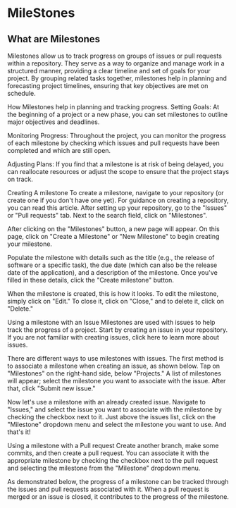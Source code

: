 # MileStones
## What are Milestones
Milestones allow us to track progress on groups of issues or pull requests within a repository. They serve as a way to organize and manage work in a structured manner, providing a clear timeline and set of goals for your project. By grouping related tasks together, milestones help in planning and forecasting project timelines, ensuring that key objectives are met on schedule.

How Milestones help in planning and tracking progress.
Setting Goals: At the beginning of a project or a new phase, you can set milestones to outline major objectives and deadlines.

Monitoring Progress: Throughout the project, you can monitor the progress of each milestone by checking which issues and pull requests have been completed and which are still open.

Adjusting Plans: If you find that a milestone is at risk of being delayed, you can reallocate resources or adjust the scope to ensure that the project stays on track.

Creating A milestone
To create a milestone, navigate to your repository (or create one if you don't have one yet). For guidance on creating a repository, you can read this article. After setting up your repository, go to the "Issues" or "Pull requests" tab. Next to the search field, click on "Milestones".



After clicking on the "Milestones" button, a new page will appear. On this page, click on "Create a Milestone" or "New Milestone" to begin creating your milestone.



Populate the milestone with details such as the title (e.g., the release of software or a specific task), the due date (which can also be the release date of the application), and a description of the milestone. Once you've filled in these details, click the "Create milestone" button.



When the milestone is created, this is how it looks. To edit the milestone, simply click on "Edit." To close it, click on "Close," and to delete it, click on "Delete."



Using a milestone with an Issue
Milestones are used with issues to help track the progress of a project. Start by creating an issue in your repository. If you are not familiar with creating issues, click here to learn more about issues.

There are different ways to use milestones with issues. The first method is to associate a milestone when creating an issue, as shown below. Tap on "Milestones" on the right-hand side, below "Projects." A list of milestones will appear; select the milestone you want to associate with the issue. After that, click "Submit new issue."



Now let's use a milestone with an already created issue. Navigate to "Issues," and select the issue you want to associate with the milestone by checking the checkbox next to it. Just above the issues list, click on the "Milestone" dropdown menu and select the milestone you want to use. And that's it!



Using a milestone with a Pull request
Create another branch, make some commits, and then create a pull request. You can associate it with the appropriate milestone by checking the checkbox next to the pull request and selecting the milestone from the "Milestone" dropdown menu.



As demonstrated below, the progress of a milestone can be tracked through the issues and pull requests associated with it. When a pull request is merged or an issue is closed, it contributes to the progress of the milestone.

